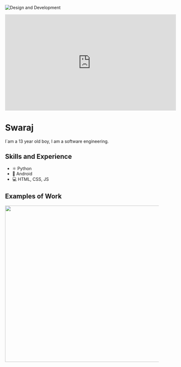 ![Design and Development](https://cdn.corporatefinanceinstitute.com/assets/artificial-intelligence-1024x512.jpeg)

<iframe width="560" height="315" src="https://www.youtube.com/embed/BUhvrKzqyuM" title="YouTube video player" frameborder="0" allow="accelerometer; autoplay; clipboard-write; encrypted-media; gyroscope; picture-in-picture" allowfullscreen></iframe>

# Swaraj
I`am a 13 year old boy, I am a software engineering.

## Skills and Experience
* ⚛ Python
* 📱 Android
* 💻 HTML, CSS, JS

## Examples of Work
<img src="https://github.com/adriantwarog/adriantwarog/blob/master/covid19.gif" width="512" >
